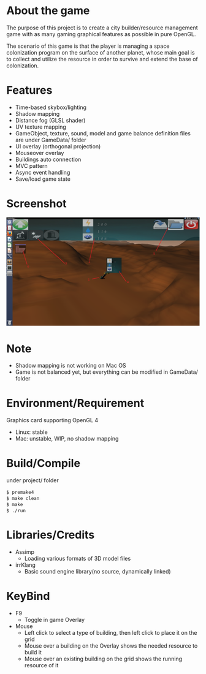 About the game
==============
The purpose of this project is to create a city builder/resource management game with as many gaming graphical features as possible in pure OpenGL.

The scenario of this game is that the player is managing a space colonization program on the surface of another planet, whose main goal is to collect and utilize the resource in order to survive and extend the base of colonization.

Features
========
* Time-based skybox/lighting
* Shadow mapping
* Distance fog (GLSL shader)
* UV texture mapping
* GameObject, texture, sound, model and game balance definition files are under GameData/ folder
* UI overlay (orthogonal projection)
* Mouseover overlay
* Buildings auto connection
* MVC pattern
* Async event handling
* Save/load game state

Screenshot
==========
![screenshot](https://github.com/kevin-ye/project-colonization/blob/master/screenshot.png "Gameplay screenshot")

Note
====
* Shadow mapping is not working on Mac OS
* Game is not balanced yet, but everything can be modified in GameData/ folder

Environment/Requirement
===========
Graphics card supporting OpenGL 4
* Linux: stable
* Mac: unstable, WIP, no shadow mapping

Build/Compile
==============
under project/ folder
```shell
$ premake4
$ make clean
$ make
$ ./run
```

Libraries/Credits
==================
* Assimp
  * Loading various formats of 3D model files
* irrKlang
  * Basic sound engine library(no source, dynamically linked)

KeyBind
=======
* F9
  * Toggle in game Overlay
* Mouse
  - Left click to select a type of building, then left click to place it on the grid
  - Mouse over a building on the Overlay shows the needed resource to build it
  - Mouse over an existing building on the grid shows the running resource of it
 
